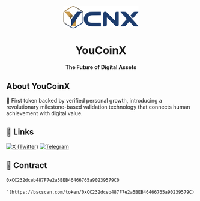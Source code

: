 <div align="center">
  <img src="assets/YCNX_logo_hexa.svg" alt="YouCoinX Logo" width="200"/>
  <h1>YouCoinX</h1>
  <p><strong>The Future of Digital Assets</strong></p>
</div>

## About YouCoinX

🌟 First token backed by verified personal growth, introducing a revolutionary milestone-based validation technology that connects human achievement with digital value.

## 🔗 Links

[![X (Twitter)](https://img.shields.io/badge/X-000000?style=for-the-badge&logo=x&logoColor=white)](https://x.com/youcoinx)
[![Telegram](https://img.shields.io/badge/Telegram-2CA5E0?style=for-the-badge&logo=telegram&logoColor=white)](https://t.me/youcoinx_announcements)

## 📄 Contract

```solidity
0xCC232dceb487F7e2a5BEB46466765a90239579C0

`(https://bscscan.com/token/0xCC232dceb487F7e2a5BEB46466765a90239579C)
